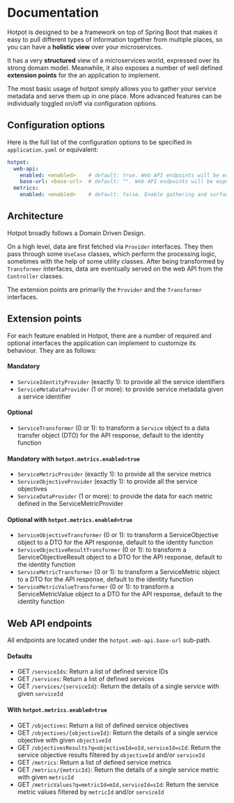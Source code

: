 # Documentation
Hotpot is designed to be a framework on top of Spring Boot that makes it easy to pull different types of information
together from multiple places, so you can have a **holistic view** over your microservices.

It has a very **structured** view of a microservices world, expressed over its strong domain model. Meanwhile, it also
exposes a number of well defined **extension points** for the an application to implement.

The most basic usage of hotpot simply allows you to gather your service metadata and serve them up in one place.
More advanced features can be individually toggled on/off via configuration options. 

## Configuration options
Here is the full list of the configuration options to be specified in `application.yaml` or equivalent:
```yaml
hotpot:
  web-api:
    enabled: <enabled>    # default: true. Web API endpoints will be exposed.
    base-url: <base-url>  # default: "". Web API endpoints will be exposed under the <base-url> sub-path
  metrics:
    enabled: <enabled>    # default: false. Enable gathering and surfacing service level metrics and objectives.
```

## Architecture
Hotpot broadly follows a Domain Driven Design.

On a high level, data are first fetched via `Provider` interfaces. They then pass through some `UseCase` classes, which
perform the processing logic, sometimes with the help of some utility classes. After being transformed by `Transformer`
interfaces, data are eventually served on the web API from the `Controller` classes.

The extension points are primarily the `Provider` and the `Transformer` interfaces.

## Extension points
For each feature enabled in Hotpot, there are a number of required and optional interfaces the application can
implement to customize its behaviour. They are as follows:

#### Mandatory
- `ServiceIdentityProvider` (exactly 1): to provide all the service identifiers
- `ServiceMetaDataProvider` (1 or more): to provide service metadata given a service identifier

#### Optional
- `ServiceTransformer` (0 or 1): to transform a `Service` object to a data transfer object (DTO) for the API response,
default to the identity function

#### Mandatory with `hotpot.metrics.enabled=true`
- `ServiceMetricProvider` (exactly 1): to provide all the service metrics
- `ServiceObjectiveProvider` (exactly 1): to provide all the service objectives
- `ServiceDataProvider` (1 or more): to provide the data for each metric defined in the ServiceMetricProvider

#### Optional with `hotpot.metrics.enabled=true`
- `ServiceObjectiveTransformer` (0 or 1): to transform a ServiceObjective object to a DTO for the API response, default
to the identity function
- `ServiceObjectiveResultTransformer` (0 or 1): to transform a ServiceObjectiveResult object to a DTO for the API
response, default to the identity function
- `ServiceMetricTransformer` (0 or 1): to transform a ServiceMetric object to a DTO for the API response, default to
the identity function
- `ServiceMetricValueTransformer` (0 or 1): to transform a ServiceMetricValue object to a DTO for the API response,
default to the identity function

## Web API endpoints
All endpoints are located under the `hotpot.web-api.base-url` sub-path.

#### Defaults
- GET `/serviceIds`: Return a list of defined service IDs
- GET `/services`: Return a list of defined services
- GET `/services/{serviceId}`: Return the details of a single service with given `serviceId`

#### With `hotpot.metrics.enabled=true`
- GET `/objectives`: Return a list of defined service objectives
- GET `/objectives/{objectiveId}`: Return the details of a single service objective with given `objectiveId`
- GET `/objectivesResults?q=objectiveId=oId,serviceId=sId`: Return the service objective results filtered by
`objectiveId` and/or `serviceId`
- GET `/metrics`: Return a list of defined service metrics
- GET `/metrics/{metricId}`: Return the details of a single service metric with given `metricId`
- GET `/metricValues?q=metricId=mId,serviceId=sId`: Return the service metric values filtered by `metricId` and/or
`serviceId`

